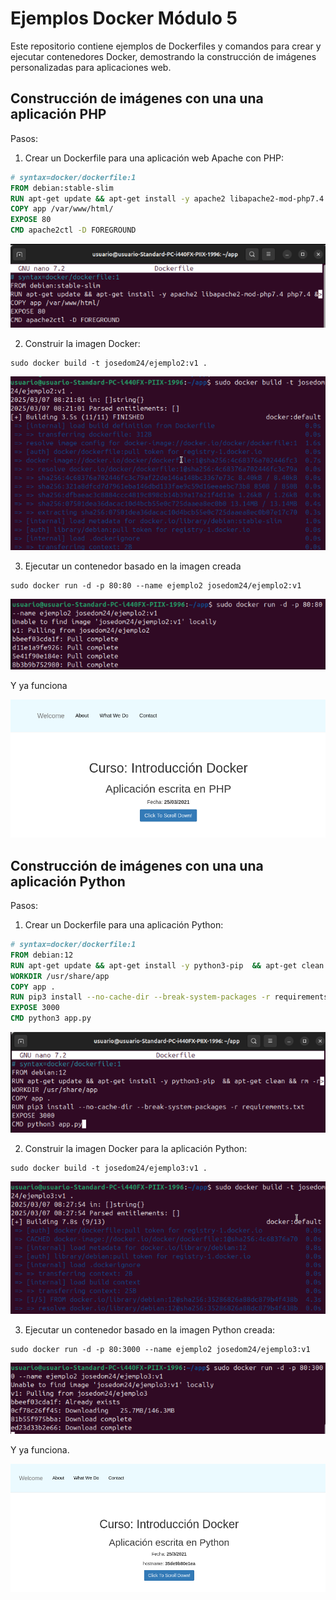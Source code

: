 # Ejemplos Docker Módulo 5

Este repositorio contiene ejemplos de Dockerfiles y comandos para crear y ejecutar contenedores Docker, demostrando la construcción de imágenes personalizadas para aplicaciones web.

## Construcción de imágenes con una una aplicación PHP

Pasos:

1. Crear un Dockerfile para una aplicación web Apache con PHP:

```Dockerfile
# syntax=docker/dockerfile:1
FROM debian:stable-slim
RUN apt-get update && apt-get install -y apache2 libapache2-mod-php7.4 php7.4 && apt-get clean && rm -rf /var/lib/apt/lists/* && rm /var/www/html/index.html
COPY app /var/www/html/
EXPOSE 80
CMD apache2ctl -D FOREGROUND
```

![](/Tema3/img5/Screenshot_1.png)

2. Construir la imagen Docker:

```
sudo docker build -t josedom24/ejemplo2:v1 .
```

![](/Tema3/img5/Screenshot_2.png)

3. Ejecutar un contenedor basado en la imagen creada

```
sudo docker run -d -p 80:80 --name ejemplo2 josedom24/ejemplo2:v1
```

![](/Tema3/img5/Screenshot_3.png)

Y ya funciona

![](/Tema3/img5/Screenshot_4.png)

## Construcción de imágenes con una una aplicación Python

Pasos:

1. Crear un Dockerfile para una aplicación Python:

```Dockerfile
# syntax=docker/dockerfile:1
FROM debian:12
RUN apt-get update && apt-get install -y python3-pip  && apt-get clean && rm -rf /var/lib/apt/lists/*
WORKDIR /usr/share/app
COPY app .
RUN pip3 install --no-cache-dir --break-system-packages -r requirements.txt
EXPOSE 3000
CMD python3 app.py
```

![](/Tema3/img5/Screenshot_5.png)

2. Construir la imagen Docker para la aplicación Python:

```
sudo docker build -t josedom24/ejemplo3:v1 .
```

![](/Tema3/img5/Screenshot_6.png)

3. Ejecutar un contenedor basado en la imagen Python creada:

```
sudo docker run -d -p 80:3000 --name ejemplo2 josedom24/ejemplo3:v1
```

![](/Tema3/img5/Screenshot_7.png)

Y ya funciona.

![](/Tema3/img5/Screenshot_8.png)
